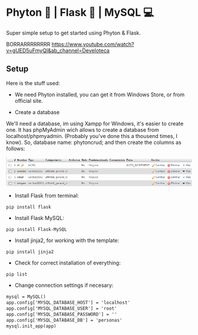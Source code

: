 # Phyton 🐍 | Flask 🧪 | MySQL 💻

Super simple setup to get started using Phyton & Flask.


BORRARRRRRRRR
https://www.youtube.com/watch?v=gUED5uFmyQI&ab_channel=Develoteca



## Setup

Here is the stuff used:

- We need Phyton installed, you can get it from Windows Store, or from official site.

- Create a database

We'll need a database, im using Xampp for Windows, it's easier to create one. It has phpMyAdmin wich allows
to create a database from localhost/phpmyadmin. (Probably you've done this a thousend times, I know).
So, database name: phytoncrud; and then create the columns as follows:

![database](imgs/1.png)



- Install Flask from terminal:

```
pip install flask
```
- Install Flask MySQL:

```
pip install Flask-MySQL
```
- Install jinja2, for working with the template:

```
pip install jinja2
```
- Check for correct installation of everything:

```
pip list
```

- Change connection settings if necesary:
```
mysql = MySQL()
app.config['MYSQL_DATABASE_HOST'] = 'localhost'
app.config['MYSQL_DATABASE_USER'] = 'root'
app.config['MYSQL_DATABASE_PASSWORD'] = ''
app.config['MYSQL_DATABASE_DB'] = 'personas'
mysql.init_app(app)
```